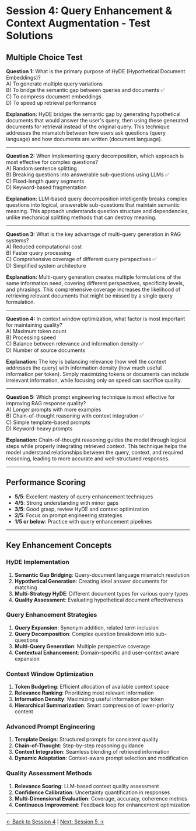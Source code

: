 # Session 4: Query Enhancement & Context Augmentation - Test Solutions

## Multiple Choice Test

**Question 1:** What is the primary purpose of HyDE (Hypothetical Document Embeddings)?  
A) To generate multiple query variations  
B) To bridge the semantic gap between queries and documents ✅  
C) To compress document embeddings  
D) To speed up retrieval performance  

**Explanation:** HyDE bridges the semantic gap by generating hypothetical documents that would answer the user's query, then using these generated documents for retrieval instead of the original query. This technique addresses the mismatch between how users ask questions (query language) and how documents are written (document language).

---

**Question 2:** When implementing query decomposition, which approach is most effective for complex questions?  
A) Random sentence splitting  
B) Breaking questions into answerable sub-questions using LLMs ✅  
C) Fixed-length query segments  
D) Keyword-based fragmentation  

**Explanation:** LLM-based query decomposition intelligently breaks complex questions into logical, answerable sub-questions that maintain semantic meaning. This approach understands question structure and dependencies, unlike mechanical splitting methods that can destroy meaning.

---

**Question 3:** What is the key advantage of multi-query generation in RAG systems?  
A) Reduced computational cost  
B) Faster query processing  
C) Comprehensive coverage of different query perspectives ✅  
D) Simplified system architecture  

**Explanation:** Multi-query generation creates multiple formulations of the same information need, covering different perspectives, specificity levels, and phrasings. This comprehensive coverage increases the likelihood of retrieving relevant documents that might be missed by a single query formulation.

---

**Question 4:** In context window optimization, what factor is most important for maintaining quality?  
A) Maximum token count  
B) Processing speed  
C) Balance between relevance and information density ✅  
D) Number of source documents  

**Explanation:** The key is balancing relevance (how well the context addresses the query) with information density (how much useful information per token). Simply maximizing tokens or documents can include irrelevant information, while focusing only on speed can sacrifice quality.

---

**Question 5:** Which prompt engineering technique is most effective for improving RAG response quality?  
A) Longer prompts with more examples  
B) Chain-of-thought reasoning with context integration ✅  
C) Simple template-based prompts  
D) Keyword-heavy prompts  

**Explanation:** Chain-of-thought reasoning guides the model through logical steps while properly integrating retrieved context. This technique helps the model understand relationships between the query, context, and required reasoning, leading to more accurate and well-structured responses.


---

## Performance Scoring

- **5/5**: Excellent mastery of query enhancement techniques
- **4/5**: Strong understanding with minor gaps  
- **3/5**: Good grasp, review HyDE and context optimization
- **2/5**: Focus on prompt engineering strategies
- **1/5 or below**: Practice with query enhancement pipelines

---

## Key Enhancement Concepts

### HyDE Implementation

1. **Semantic Gap Bridging**: Query-document language mismatch resolution
2. **Hypothetical Generation**: Creating ideal answer documents for matching
3. **Multi-Strategy HyDE**: Different document types for various query types
4. **Quality Assessment**: Evaluating hypothetical document effectiveness

### Query Enhancement Strategies

1. **Query Expansion**: Synonym addition, related term inclusion
2. **Query Decomposition**: Complex question breakdown into sub-questions
3. **Multi-Query Generation**: Multiple perspective coverage
4. **Contextual Enhancement**: Domain-specific and user-context aware expansion

### Context Window Optimization

1. **Token Budgeting**: Efficient allocation of available context space
2. **Relevance Ranking**: Prioritizing most relevant information
3. **Information Density**: Maximizing useful information per token
4. **Hierarchical Summarization**: Smart compression of lower-priority content

### Advanced Prompt Engineering

1. **Template Design**: Structured prompts for consistent quality
2. **Chain-of-Thought**: Step-by-step reasoning guidance
3. **Context Integration**: Seamless blending of retrieved information
4. **Dynamic Adaptation**: Context-aware prompt selection and modification

### Quality Assessment Methods

1. **Relevance Scoring**: LLM-based context quality assessment
2. **Confidence Calibration**: Uncertainty quantification in responses
3. **Multi-Dimensional Evaluation**: Coverage, accuracy, coherence metrics
4. **Continuous Improvement**: Feedback loop for enhancement optimization

---

[← Back to Session 4](Session4_Query_Enhancement_Context_Augmentation.md) | [Next: Session 5 →](Session5_RAG_Evaluation_Quality_Assessment.md)
